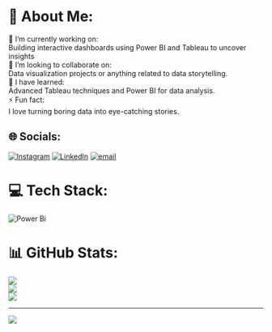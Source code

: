 # 💫 About Me:
🎯 I’m currently working on:<br>Building interactive dashboards using Power BI and Tableau to uncover insights<br>🤝 I’m looking to collaborate on:<br>Data visualization projects or anything related to data storytelling.<br>🌱 I have learned:<br>Advanced Tableau techniques and Power BI for data analysis.<br>⚡ Fun fact:<br>I love turning boring data into eye-catching stories.


## 🌐 Socials:
[![Instagram](https://img.shields.io/badge/Instagram-%23E4405F.svg?logo=Instagram&logoColor=white)](https://instagram.com/parthdarji18) [![LinkedIn](https://img.shields.io/badge/LinkedIn-%230077B5.svg?logo=linkedin&logoColor=white)](https://linkedin.com/in/parthdarji12) [![email](https://img.shields.io/badge/Email-D14836?logo=gmail&logoColor=white)](mailto:parthdarji448@gmail.com) 

# 💻 Tech Stack:
![Power Bi](https://img.shields.io/badge/power_bi-F2C811?style=for-the-badge&logo=powerbi&logoColor=black)
# 📊 GitHub Stats:
![](https://github-readme-stats.vercel.app/api?username=parthdarji448&theme=dark&hide_border=true&include_all_commits=false&count_private=true)<br/>
![](https://nirzak-streak-stats.vercel.app/?user=parthdarji448&theme=dark&hide_border=true)<br/>
![](https://github-readme-stats.vercel.app/api/top-langs/?username=parthdarji448&theme=dark&hide_border=true&include_all_commits=false&count_private=true&layout=compact)

---
[![](https://visitcount.itsvg.in/api?id=parthdarji448&icon=0&color=0)](https://visitcount.itsvg.in)

<!-- Proudly created with GPRM ( https://gprm.itsvg.in ) -->
